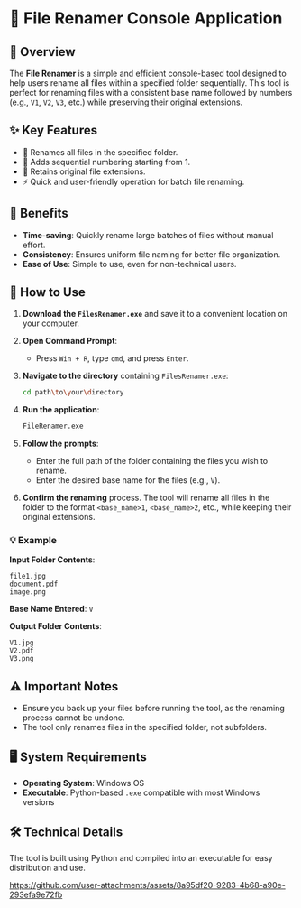 # 📁 File Renamer Console Application

## 📝 Overview
The **File Renamer** is a simple and efficient console-based tool designed to help users rename all files within a specified folder sequentially. This tool is perfect for renaming files with a consistent base name followed by numbers (e.g., `V1`, `V2`, `V3`, etc.) while preserving their original extensions.

## ✨ Key Features
- 🔄 Renames all files in the specified folder.
- 🔢 Adds sequential numbering starting from 1.
- 📄 Retains original file extensions.
- ⚡ Quick and user-friendly operation for batch file renaming.

## 🌟 Benefits
- **Time-saving**: Quickly rename large batches of files without manual effort.
- **Consistency**: Ensures uniform file naming for better file organization.
- **Ease of Use**: Simple to use, even for non-technical users.

## 🚀 How to Use
1. **Download the `FilesRenamer.exe`** and save it to a convenient location on your computer.
2. **Open Command Prompt**:
   - Press `Win + R`, type `cmd`, and press `Enter`.
3. **Navigate to the directory** containing `FilesRenamer.exe`:
   ```bash
   cd path\to\your\directory
4. **Run the application**:
   ```bash
   FileRenamer.exe
   ```

5. **Follow the prompts**:
   - Enter the full path of the folder containing the files you wish to rename.
   - Enter the desired base name for the files (e.g., `V`).

6. **Confirm the renaming** process. The tool will rename all files in the folder to the format `<base_name>1`, `<base_name>2`, etc., while keeping their original extensions.

### 💡 Example
**Input Folder Contents**:
```
file1.jpg
document.pdf
image.png
```

**Base Name Entered**: `V`

**Output Folder Contents**:
```
V1.jpg
V2.pdf
V3.png
```

## ⚠️ Important Notes
- Ensure you back up your files before running the tool, as the renaming process cannot be undone.
- The tool only renames files in the specified folder, not subfolders.

## 🖥️ System Requirements
- **Operating System**: Windows OS
- **Executable**: Python-based `.exe` compatible with most Windows versions

## 🛠️ Technical Details
The tool is built using Python and compiled into an executable for easy distribution and use.


https://github.com/user-attachments/assets/8a95df20-9283-4b68-a90e-293efa9e72fb



